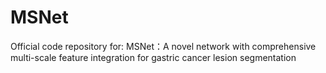 # MSNet

Official code repository for: MSNet：A novel network with comprehensive multi-scale feature integration for gastric cancer lesion segmentation


